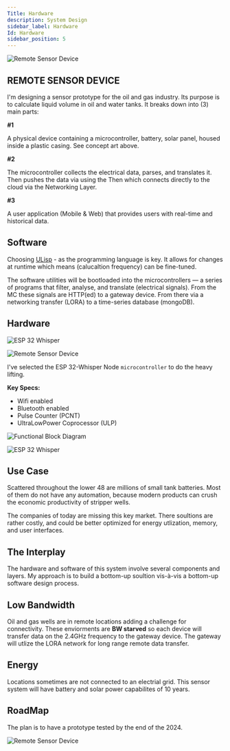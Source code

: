 ```yaml
---
Title: Hardware
description: System Design
sidebar_label: Hardware
Id: Hardware
sidebar_position: 5
---
```


![Remote Sensor Device](/img/s1.png)

## REMOTE SENSOR DEVICE 

I'm designing a sensor prototype for the oil and gas industry. Its purpose is to calculate liquid volume in oil and water tanks.
It breaks down into (3) main parts:

**#1** 

A physical device containing a microcontroller, battery, solar panel, housed inside a plastic casing. See concept art above. 

**#2** 

The microcontroller collects the electrical data, parses, and translates it. Then pushes the data via  using the Then  which connects directly to the cloud via the Networking Layer.

**#3** 

A user application (Mobile & Web) that provides users with real-time and historical data.

## Software 

Choosing [ULisp](https://ulisp.com/) - as the programming language is key. It allows for changes at runtime which means (calucaltion frequency) can be fine-tuned. 

The software utilities will be bootloaded into the microcontrollers — a series of programs that filter, analyse, and translate (electrical signals). From the MC these signals are HTTP(ed) to a gateway device. From there via a networking transfer (LORA) to a time-series database (mongoDB).

 
## Hardware

![ESP 32 Whisper](/img/h1.png)

![Remote Sensor Device](/img/s3.png)

I've selected the ESP 32-Whisper Node `microcontroller` to do the heavy lifting.

**Key Specs:**

- Wifi enabled 
- Bluetooth enabled 
- Pulse Counter (PCNT)
- Ultra­Low­Power Coprocessor (ULP) 


![Functional Block Diagram](/img/h4.png)

![ESP 32 Whisper](/img/h3.png)
## Use Case

Scattered throughout the lower 48 are millions of small tank batteries. Most of them do not have any automation, because modern products can crush the economic productivity of stripper wells. 

The companies of today are missing this key market. There soultions are rather costly, and could be better optimized for energy utlization, memory, and user interfaces. 

## The Interplay 

The hardware and software of this system involve several components and layers. My approach is to build a bottom-up soultion vis-à-vis a bottom-up software design process. 

## Low Bandwidth 

Oil and gas wells are in remote locations adding a challenge for connectivity. These enviorments are **BW starved** so each device will transfer data on the 2.4GHz frequency to the gateway device. The gateway will utlize the LORA network for long range remote data transfer. 

## Energy

Locations sometimes are not connected to an electrial grid. This sensor system will have battery and solar power capabilites of 10 years.

## RoadMap 

The plan is to have a prototype tested by the end of the 2024. 

![Remote Sensor Device](/img/s2.png)
